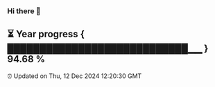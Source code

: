 ### Hi there 👋
⏳ Year progress { ████████████████████████████▁▁ } 94.68 %
---
⏰ Updated on Thu, 12 Dec 2024 12:20:30 GMT

